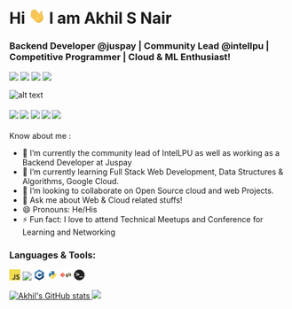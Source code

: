 # Hi <img src="https://raw.githubusercontent.com/ABSphreak/ABSphreak/master/gifs/Hi.gif" width="30px"> I am Akhil S Nair
<!-- # Hi I'm Akhil S Nair -->
### Backend Developer @juspay | Community Lead @intellpu | Competitive Programmer | Cloud & ML Enthusiast!

[<img height="30" src="https://img.shields.io/badge/linkedin-blue.svg?&style=for-the-badge&logo=linkedin&logoColor=white" />][LinkedIn]
[<img height="30" src="https://img.shields.io/badge/-Facebook-3b5998?style=flat-square&labelColor=3b5998&logo=facebook&logoColor=white" />][twitter]
[<img height="30" src = "https://img.shields.io/badge/-Instagram-D7008A?style=flat-square&labelColor=D7008A&logo=Instagram&logoColor=white">][Instagram] 
[<img height="30" src="https://img.shields.io/badge/twitter-blue.svg?&style=for-the-badge&logo=twitter&logoColor=white" />][LinkedIn] 
<!-- 
![alt text](https://github.com/akhilsnair1047/akhilsnair1047/blob/main/404.gif)  -->

<!-- ![alt text](https://i2.wp.com/boingboing.net/wp-content/uploads/2014/05/zed-horse-b-800-.gif?resize=720%2C408)  -->
![alt text](https://storage.googleapis.com/gweb-uniblog-publish-prod/original_images/Social_dino-with-hat.gif) 

<!--[![Linkedin Badge](https://img.shields.io/badge/-akhilsnair1047-blue?style=flat-square&logo=Linkedin&logoColor=white&link=https://www.linkedin.com/in/akhil-s-nair-2a89b3190/)](https://www.linkedin.com/in/akhil-s-nair-2a89b3190/) 
[![Facebook Badge](https://img.shields.io/badge/-@akhilsnair1047-3b5998?style=flat-square&labelColor=3b5998&logo=facebook&logoColor=white&link=https://www.facebook.com/jonnalagadda.shivaram)](https://www.facebook.com/akhilsnair1047) [![Instagram Badge](https://img.shields.io/badge/-@__akhil_nair__-D7008A?style=flat-square&labelColor=D7008A&logo=Instagram&logoColor=white&link=https://www.instagram.com/__akhil_nair__)](https://www.instagram.com/__akhil_nair__/)[![Twitter Badge](https://img.shields.io/badge/-@akhilsnair1047-1ca0f1?style=flat-square&labelColor=1ca0f1&logo=twitter&logoColor=white&link=https://twitter.com/)](https://twitter.com/)  
**akhilsnair1047/akhilsnair1047** is a ✨ _special_ ✨ repository because its `README.md` (this file) appears on your GitHub profile. -->

 #### ![](https://img.shields.io/badge/Web%20Development-%3C%2F%3E-blueviolet) ![](https://img.shields.io/badge/JavaScript-%3C%2F%3E-yellow) ![](https://img.shields.io/badge/Python-%7C-0%2C%2022%2C%20100) ![](https://img.shields.io/badge/C++-%7C-yellowgreen) ![](https://img.shields.io/badge/Google%20Cloud-%7C-orange) 
 <!-- ![](https://img.shields.io/badge/Azure-%7C-blue)  -->

Know about me :

- 🔭 I’m currently the community lead of IntelLPU as well as working as a Backend Developer at Juspay
- 🌱 I’m currently learning Full Stack Web Development, Data Structures & Algorithms, Google Cloud.
- 👯 I’m looking to collaborate on Open Source cloud and web Projects.
- 💬 Ask me about Web & Cloud related stuffs!
- 😄 Pronouns: He/His
- ⚡ Fun fact: I love to attend Technical Meetups and Conference for Learning and Networking

### Languages & Tools:
<code><img height="20" src="https://raw.githubusercontent.com/github/explore/80688e429a7d4ef2fca1e82350fe8e3517d3494d/topics/javascript/javascript.png"></code>
<code><img height="20" src="https://upload.wikimedia.org/wikipedia/commons/thumb/1/10/CSS3_and_HTML5_logos_and_wordmarks.svg/791px-CSS3_and_HTML5_logos_and_wordmarks.svg.png"></code>
<code><img height="20" src="https://raw.githubusercontent.com/github/explore/80688e429a7d4ef2fca1e82350fe8e3517d3494d/topics/cpp/cpp.png"></code>
<code><img height="20" src="https://raw.githubusercontent.com/github/explore/80688e429a7d4ef2fca1e82350fe8e3517d3494d/topics/python/python.png"></code>
<code><img height="20" src="https://raw.githubusercontent.com/github/explore/80688e429a7d4ef2fca1e82350fe8e3517d3494d/topics/git/git.png"></code>
<code><img height="20" src="https://raw.githubusercontent.com/github/explore/80688e429a7d4ef2fca1e82350fe8e3517d3494d/topics/terminal/terminal.png"></code>

[![Akhil's GitHub stats](https://github-readme-stats.vercel.app/api?username=akhilsnair1047&count_private=true&theme=radical&hide=issues&show_icons=true)
](https://github-readme-stats.vercel.app/api?username=akhilsnair1047&count_private=true&theme=radical&hide=issues&show_icons=true)
<img src="https://i2.wp.com/boingboing.net/wp-content/uploads/2014/05/zed-horse-b-800-.gif" width="300"  />


<!-- [![Top Langs](https://github-readme-stats.vercel.app/api/top-langs/?username=anuraghazra&layout=compact)](https://github.com/anuraghazra/github-readme-stats) -->

[twitter]: https://twitter.com/__akhil_nair__
[youtube]: https://youtube.com/akhilsnair1047
[gmail]: https://akhilsnair1047@gmail.com
[linkedin]: https://www.linkedin.com/in/akhil-s-nair-2a89b3190/
[Facebook]: https://www.facebook.com/akhilsnair1047
[Instagram]: https://www.instagram.com/__akhil_nair__/





